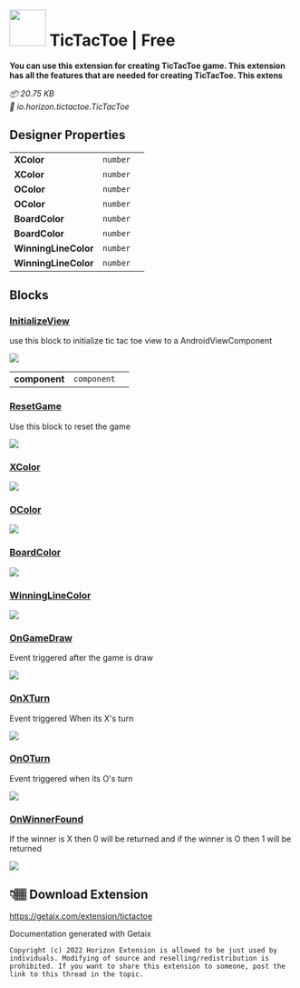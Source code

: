 
<h1><img src="https://res.cloudinary.com/gadgetguru/image/upload/v1635307897/Extensions/MananSharma/Vorbind_Logo-removebg-preview%281%29.png.png" width="64" height="64" />
    <a>TicTacToe | Free</a> </h1><p><b>You can use this extension for creating TicTacToe game. This extension has all the features that are needed for creating TicTacToe. This extens</b></p><div> </div><p><i>
    📦 20.75 KB
    <br />
    📁 io.horizon.tictactoe.TicTacToe  
    </i></p><div><h2>Designer Properties</h2></div><div><div><table><tbody><tr><td><b>XColor</b></td><td><code>number</code></td><td></td></tr><tr><td><b>XColor</b></td><td><code>number</code></td><td></td></tr><tr><td><b>OColor</b></td><td><code>number</code></td><td></td></tr><tr><td><b>OColor</b></td><td><code>number</code></td><td></td></tr><tr><td><b>BoardColor</b></td><td><code>number</code></td><td></td></tr><tr><td><b>BoardColor</b></td><td><code>number</code></td><td></td></tr><tr><td><b>WinningLineColor</b></td><td><code>number</code></td><td></td></tr><tr><td><b>WinningLineColor</b></td><td><code>number</code></td><td></td></tr></tbody></table></div></div><div><h2>Blocks</h2></div><div><h3><u>InitializeView</u></h3></div><div><p> use this block to initialize tic tac toe view to a AndroidViewComponent </p></div><div><img src="https://res.cloudinary.com/gadgetguru/image/upload/v1644551229/Extensions/TicTacToe/InitializeView.png" /></div><div><div><table><tbody><tr><td><b>component</b></td><td><code>component</code></td><td></td></tr></tbody></table></div></div><div><h3><u>ResetGame</u></h3></div><div><p> Use this block to reset the game </p></div><div><img src="https://res.cloudinary.com/gadgetguru/image/upload/v1644551228/Extensions/TicTacToe/ResetGame.png" /></div><div><h3><u>XColor</u></h3></div><div><img src="https://res.cloudinary.com/gadgetguru/image/upload/v1644551229/Extensions/TicTacToe/XColor.png" /></div><div><h3><u>OColor</u></h3></div><div><img src="https://res.cloudinary.com/gadgetguru/image/upload/v1644551226/Extensions/TicTacToe/OColor.png" /></div><div><h3><u>BoardColor</u></h3></div><div><img src="https://res.cloudinary.com/gadgetguru/image/upload/v1644551230/Extensions/TicTacToe/BoardColor.png" /></div><div><h3><u>WinningLineColor</u></h3></div><div><img src="https://res.cloudinary.com/gadgetguru/image/upload/v1644551230/Extensions/TicTacToe/WinningLineColor.png" /></div><div><h3><u>OnGameDraw</u></h3></div><div><p> Event triggered after the game is draw </p></div><div><img src="https://res.cloudinary.com/gadgetguru/image/upload/v1644551230/Extensions/TicTacToe/OnGameDraw.png" /></div><div><h3><u>OnXTurn</u></h3></div><div><p> Event triggered When its X's turn </p></div><div><img src="https://res.cloudinary.com/gadgetguru/image/upload/v1644551230/Extensions/TicTacToe/OnXTurn.png" /></div><div><h3><u>OnOTurn</u></h3></div><div><p> Event triggered when its O's turn </p></div><div><img src="https://res.cloudinary.com/gadgetguru/image/upload/v1644551229/Extensions/TicTacToe/OnOTurn.png" /></div><div><h3><u>OnWinnerFound</u></h3></div><div><p> If the winner is X then 0 will be returned and if the winner is O then 1 will be returned </p></div><div><img src="https://res.cloudinary.com/gadgetguru/image/upload/v1644551226/Extensions/TicTacToe/OnWinnerFound.png" /></div><h2>👇🏽 Download Extension</h2>

https://getaix.com/extension/tictactoe

<p>Documentation generated with <a>Getaix</a></p>



``Copyright (c) 2022 Horizon
Extension is allowed to be just used by individuals. Modifying of source and reselling/redistribution is prohibited. If you want to share this extension to someone, post the link to this thread in the topic.
``
